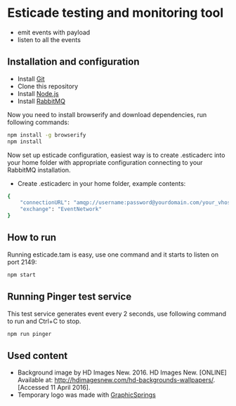 # Esticade testing and monitoring tool
- emit events with payload
- listen to all the events

## Installation and configuration
- Install [Git](https://git-scm.com/)
- Clone this repository
- Install [Node.js](https://nodejs.org/en/)
- Install [RabbitMQ](https://www.rabbitmq.com/)

Now you need to install browserify and download dependencies, run following commands:

``` bash
npm install -g browserify
npm install
```

Now set up esticade configuration, easiest way is to create .esticaderc into your home folder
with appropriate configuration connecting to your RabbitMQ installation.

- Create .esticaderc in your home folder, example contents:
``` bash
{ 
    "connectionURL": "amqp://username:password@yourdomain.com/your_vhost",
    "exchange": "EventNetwork"
}
```

## How to run
Running esticade.tam is easy, use one command and it starts to listen on port 2149:

``` bash
npm start
```

## Running Pinger test service
This test service generates event every 2 seconds, use following command to run and Ctrl+C to stop.

``` bash
npm run pinger
```

## Used content
- Background image by HD Images New. 2016. HD Images New. [ONLINE] Available at: http://hdimagesnew.com/hd-backgrounds-wallpapers/. [Accessed 11 April 2016].
- Temporary logo was made with [GraphicSprings](https://www.graphicsprings.com/start-your-logo)
